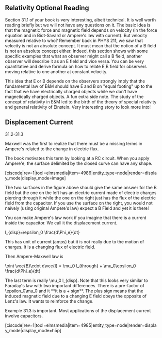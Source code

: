 ## Relativity Optional Reading

Section 31.1 of your book is very interesting, albeit technical. It is well worth reading briefly but we will not have any questions on it. The basic idea is that the magnetic force and magnetic field depends on velocity (in the force equation and in Biot-Savard or Ampere's law with current). But velocity measured relative to who? Remember back in PHYS 211, we saw that velocity is not an absolute concept. It must mean that the notion of a B field is not an absolute concept either. Indeed, this section shows with some specific examples that what an observer might call a B field, another observer will describe it as an E field and vice versa. You can be very quantitative and derive formula on how to relate E,B field for observers moving relative to one another at constant velocity.


<lrndesign-sidenote label="Instructor Note" icon="bookmark" bg-color="#c2e5f2">
This idea that E or B depends on the observers strongly imply that the fundamental law of E&M should have E and B on "equal footing" up to the fact that we have electrically charged objects while we don't have magnetically charged objects.
</lrndesign-sidenote>

<lrndesign-sidenote label="Instructor Note" icon="bookmark" bg-color="#c2e5f2">
A fun extra side note. The study of the concept of relativity in E&M led to the birth of the theory of special relativity and general relativity of Einstein. Very interesting story to look more into!
</lrndesign-sidenote>


## Displacement Current

<stop-note title="Read Knight 4ed" icon="stopnoteicons:book-icon">
<span slot="message">31.2-31.3</span>
</stop-note>

Maxwell was the first to realize that there must be a missing terms in Ampere's related to the change in electric flux.

The book motivates this term by looking at a RC circuit. When you apply Ampere'e, the surface delimited by the closed curve can have any shape. 

[ciscode|rev=1|tool=elmsmedia|item=4986|entity_type=node|render=display_mode|display_mode=image]

The two surfaces in the figure above should give the same answer for the B field but the one on the left has an electric current made of electric charges piercing through it while the one on the right just has the flux of the electric field from the capacitor. If you use the surface on the right, you would not naïvely (using original Ampere's law) expect a B Field and yet it is there!

You can make Ampere's law work if you imagine that there is a current inside the capacitor. We call it the displacement current.

<lrn-math>I_{disp}=\epsilon_0 \frac{d\Phi_e}{dt} </lrn-math>

This has unit of current (amps) but it is not really due to the motion of charges. It is a changing flux of electric field.

Then Ampere-Maxwell law is

<lrn-math>\oint \vec{B}\cdot d\vec{l} = \mu_0 I_{through} + \mu_0\epsilon_0 \frac{d\Phi_e}{dt} </lrn-math>

<lrndesign-sidenote label="Instructor Note" icon="bookmark" bg-color="#c2e5f2">
The last term is really <lrn-math>\mu_0 I_{disp}</lrn-math>. Note that this looks very similar to Faraday's law with two important differences. There is a pre-factor of <lrn-math>\epsilon_0\mu_0 </lrn-math> and it **it is a + sign**.
</lrndesign-sidenote>

<lrndesign-sidenote label="Instructor Note" icon="bookmark" bg-color="#c2e5f2">
The plus sign means that the induced magnetic field due to a changing E field obeys the opposite of Lenz's law. It wants to reinforce the change.
</lrndesign-sidenote>


Example 31.3 is important. Most applications of the displacement current involve capacitors.


[ciscode|rev=1|tool=elmsmedia|item=4985|entity_type=node|render=display_mode|display_mode=h5p]